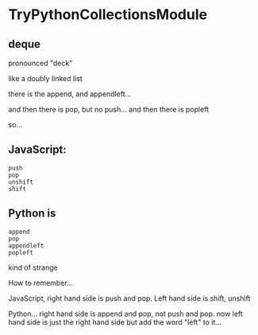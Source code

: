 # TryPythonCollectionsModule


## deque

pronounced "deck"

like a doubly linked list

there is the append, and appendleft...

and then there is pop, but no push...
and then there is popleft

so...

## JavaScript:

    push
    pop
    unshift
    shift

## Python is

    append
    pop
    appendleft
    popleft

kind of strange

How to remember...

JavaScript, right hand side is push and pop.
Left hand side is shift, unshift

Python... right hand side is append and pop, not push and pop.
now left hand side is just the right hand side but add the word "left" to it...

